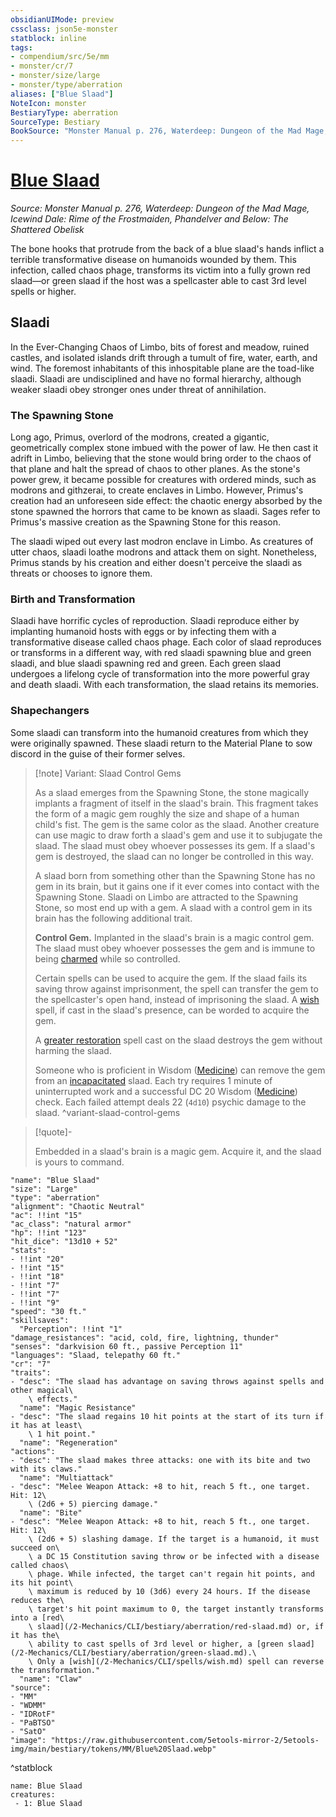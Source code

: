 ```yaml
---
obsidianUIMode: preview
cssclass: json5e-monster
statblock: inline
tags:
- compendium/src/5e/mm
- monster/cr/7
- monster/size/large
- monster/type/aberration
aliases: ["Blue Slaad"]
NoteIcon: monster
BestiaryType: aberration
SourceType: Bestiary
BookSource: "Monster Manual p. 276, Waterdeep: Dungeon of the Mad Mage, Icewind Dale: Rime of the Frostmaiden, Phandelver and Below: The Shattered Obelisk"
---
```

# [Blue Slaad](2-Mechanics/CLI/bestiary/aberration/blue-slaad.md)
*Source: Monster Manual p. 276, Waterdeep: Dungeon of the Mad Mage, Icewind Dale: Rime of the Frostmaiden, Phandelver and Below: The Shattered Obelisk*  

The bone hooks that protrude from the back of a blue slaad's hands inflict a terrible transformative disease on humanoids wounded by them. This infection, called chaos phage, transforms its victim into a fully grown red slaad—or green slaad if the host was a spellcaster able to cast 3rd level spells or higher.

## Slaadi

In the Ever-Changing Chaos of Limbo, bits of forest and meadow, ruined castles, and isolated islands drift through a tumult of fire, water, earth, and wind. The foremost inhabitants of this inhospitable plane are the toad-like slaadi. Slaadi are undisciplined and have no formal hierarchy, although weaker slaadi obey stronger ones under threat of annihilation.

### The Spawning Stone

Long ago, Primus, overlord of the modrons, created a gigantic, geometrically complex stone imbued with the power of law. He then cast it adrift in Limbo, believing that the stone would bring order to the chaos of that plane and halt the spread of chaos to other planes. As the stone's power grew, it became possible for creatures with ordered minds, such as modrons and githzerai, to create enclaves in Limbo. However, Primus's creation had an unforeseen side effect: the chaotic energy absorbed by the stone spawned the horrors that came to be known as slaadi. Sages refer to Primus's massive creation as the Spawning Stone for this reason.

The slaadi wiped out every last modron enclave in Limbo. As creatures of utter chaos, slaadi loathe modrons and attack them on sight. Nonetheless, Primus stands by his creation and either doesn't perceive the slaadi as threats or chooses to ignore them.

### Birth and Transformation

Slaadi have horrific cycles of reproduction. Slaadi reproduce either by implanting humanoid hosts with eggs or by infecting them with a transformative disease called chaos phage. Each color of slaad reproduces or transforms in a different way, with red slaadi spawning blue and green slaadi, and blue slaadi spawning red and green. Each green slaad undergoes a lifelong cycle of transformation into the more powerful gray and death slaadi. With each transformation, the slaad retains its memories.

### Shapechangers

Some slaadi can transform into the humanoid creatures from which they were originally spawned. These slaadi return to the Material Plane to sow discord in the guise of their former selves.

> [!note] Variant: Slaad Control Gems
> 
> As a slaad emerges from the Spawning Stone, the stone magically implants a fragment of itself in the slaad's brain. This fragment takes the form of a magic gem roughly the size and shape of a human child's fist. The gem is the same color as the slaad. Another creature can use magic to draw forth a slaad's gem and use it to subjugate the slaad. The slaad must obey whoever possesses its gem. If a slaad's gem is destroyed, the slaad can no longer be controlled in this way.
> 
> A slaad born from something other than the Spawning Stone has no gem in its brain, but it gains one if it ever comes into contact with the Spawning Stone. Slaadi on Limbo are attracted to the Spawning Stone, so most end up with a gem. A slaad with a control gem in its brain has the following additional trait.
> 
> **Control Gem.** Implanted in the slaad's brain is a magic control gem. The slaad must obey whoever possesses the gem and is immune to being [charmed](/2-Mechanics/CLI/rules/conditions.md#charmed) while so controlled.
> 
> Certain spells can be used to acquire the gem. If the slaad fails its saving throw against imprisonment, the spell can transfer the gem to the spellcaster's open hand, instead of imprisoning the slaad. A [wish](/2-Mechanics/CLI/spells/wish.md) spell, if cast in the slaad's presence, can be worded to acquire the gem.
> 
> A [greater restoration](/2-Mechanics/CLI/spells/greater-restoration.md) spell cast on the slaad destroys the gem without harming the slaad.
> 
> Someone who is proficient in Wisdom ([Medicine](/2-Mechanics/CLI/rules/skills.md#Medicine)) can remove the gem from an [incapacitated](/2-Mechanics/CLI/rules/conditions.md#incapacitated) slaad. Each try requires 1 minute of uninterrupted work and a successful DC 20 Wisdom ([Medicine](/2-Mechanics/CLI/rules/skills.md#Medicine)) check. Each failed attempt deals 22 (`4d10`) psychic damage to the slaad.
^variant-slaad-control-gems

> [!quote]-  
> 
> Embedded in a slaad's brain is a magic gem. Acquire it, and the slaad is yours to command.


```statblock
"name": "Blue Slaad"
"size": "Large"
"type": "aberration"
"alignment": "Chaotic Neutral"
"ac": !!int "15"
"ac_class": "natural armor"
"hp": !!int "123"
"hit_dice": "13d10 + 52"
"stats":
- !!int "20"
- !!int "15"
- !!int "18"
- !!int "7"
- !!int "7"
- !!int "9"
"speed": "30 ft."
"skillsaves":
  "Perception": !!int "1"
"damage_resistances": "acid, cold, fire, lightning, thunder"
"senses": "darkvision 60 ft., passive Perception 11"
"languages": "Slaad, telepathy 60 ft."
"cr": "7"
"traits":
- "desc": "The slaad has advantage on saving throws against spells and other magical\
    \ effects."
  "name": "Magic Resistance"
- "desc": "The slaad regains 10 hit points at the start of its turn if it has at least\
    \ 1 hit point."
  "name": "Regeneration"
"actions":
- "desc": "The slaad makes three attacks: one with its bite and two with its claws."
  "name": "Multiattack"
- "desc": "Melee Weapon Attack: +8 to hit, reach 5 ft., one target. Hit: 12\
    \ (2d6 + 5) piercing damage."
  "name": "Bite"
- "desc": "Melee Weapon Attack: +8 to hit, reach 5 ft., one target. Hit: 12\
    \ (2d6 + 5) slashing damage. If the target is a humanoid, it must succeed on\
    \ a DC 15 Constitution saving throw or be infected with a disease called chaos\
    \ phage. While infected, the target can't regain hit points, and its hit point\
    \ maximum is reduced by 10 (3d6) every 24 hours. If the disease reduces the\
    \ target's hit point maximum to 0, the target instantly transforms into a [red\
    \ slaad](/2-Mechanics/CLI/bestiary/aberration/red-slaad.md) or, if it has the\
    \ ability to cast spells of 3rd level or higher, a [green slaad](/2-Mechanics/CLI/bestiary/aberration/green-slaad.md).\
    \ Only a [wish](/2-Mechanics/CLI/spells/wish.md) spell can reverse the transformation."
  "name": "Claw"
"source":
- "MM"
- "WDMM"
- "IDRotF"
- "PaBTSO"
- "SatO"
"image": "https://raw.githubusercontent.com/5etools-mirror-2/5etools-img/main/bestiary/tokens/MM/Blue%20Slaad.webp"
```
^statblock

```encounter-table
name: Blue Slaad
creatures:
 - 1: Blue Slaad
```